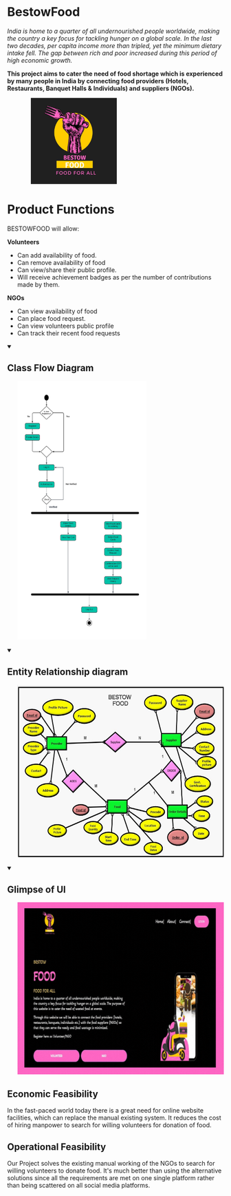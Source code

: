 # BestowFood
<I>India is home to a quarter of all undernourished people worldwide, making the country a key focus for tackling hunger on a global scale. In the last two decades, per capita income more than tripled, yet the minimum dietary intake fell. The gap between rich and poor increased during this period of high economic growth.</I>
 
  <b>This project aims to cater the need of food shortage which is experienced by many people in India by connecting food providers (Hotels, Restaurants, Banquet Halls & Individuals) and suppliers (NGOs).</b>
  
 &nbsp;  &nbsp;  &nbsp;  &nbsp;  &nbsp;  &nbsp;  &nbsp;  <img src ="https://github.com/jahnvisrivastava100/BestowFood/blob/main/image/img1.png" width="200px" height = "200px">

<!-- <b>Website which aims to connect NGOs with restaurant to solve Global issue of hunger by collecting food wasted on daily  basis.<b><br> 
<b>• Volunteers can register and add food availability<br></b>
<b>• NGOs can see the food availability added by Volunteers and can request for food<br></b>
<b>• Food being edible is removed once the end time is reached.<br></b>
  
 -->
 <h1>Product Functions</h1>

BESTOWFOOD will allow:

<b>Volunteers</b>
* Can add availability of food.
* Can remove availability of food
* Can view/share their public  profile.
* Will receive achievement badges as per the number of contributions made by them.
 
<b>NGOs</b>
* Can view availability of food
* Can place food request.
* Can view volunteers public profile
* Can track their recent food requests
<details open="close">
 <summary><h2>Class Flow Diagram</h2></summary>
    <ul>
       <img src="https://github.com/jahnvisrivastava100/BestowFood/blob/main/image/4.png" width="300px" height="600px">
      </ul>
</details>
<details open="close">
 <summary><h2>Entity Relationship diagram</h2></summary>
    <ul>
     <img src="https://github.com/jahnvisrivastava100/BestowFood/blob/main/image/2.jpg" width="700px" height="400px">
      </ul>
</details>

<details open="close">
 <summary><h2>Glimpse of UI</h2></summary>
    <ul>
     <img src="https://github.com/jahnvisrivastava100/BestowFood/blob/main/image/ui.gif" width="700px" height="400px">
      </ul>
</details>
<h2>Economic Feasibility</h2>
In the fast-paced world today there is a great need for online website facilities, which can replace the manual existing system. It reduces the cost of hiring manpower to search for willing volunteers for donation of food. 
<h2>Operational Feasibility</h2>
Our Project solves the existing manual working of the NGOs to search for willing volunteers to donate food. It's much better than using the alternative solutions since all the requirements are met on one single platform rather than being scattered on all social media platforms.


